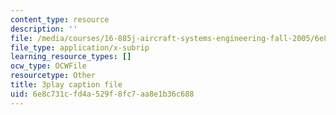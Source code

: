 ```yaml
---
content_type: resource
description: ''
file: /media/courses/16-885j-aircraft-systems-engineering-fall-2005/6e8c731cfd4a529f8fc7aa8e1b36c688_Fo8v7juSgRw.vtt
file_type: application/x-subrip
learning_resource_types: []
ocw_type: OCWFile
resourcetype: Other
title: 3play caption file
uid: 6e8c731c-fd4a-529f-8fc7-aa8e1b36c688
---
```

